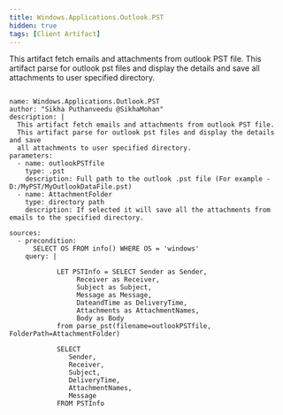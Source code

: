 ```yaml
---
title: Windows.Applications.Outlook.PST
hidden: true
tags: [Client Artifact]
---
```


This artifact fetch emails and attachments from outlook PST file.
This artifact parse for outlook pst files and display the details and save 
all attachments to user specified directory.


<pre><code class="language-yaml">
name: Windows.Applications.Outlook.PST
author: "Sikha Puthanveedu @SikhaMohan"
description: |
  This artifact fetch emails and attachments from outlook PST file.
  This artifact parse for outlook pst files and display the details and save 
  all attachments to user specified directory.
parameters:
  - name: outlookPSTfile
    type: .pst
    description: Full path to the outlook .pst file (For example - D:/MyPST/MyOutlookDataFile.pst)
  - name: AttachmentFolder
    type: directory path
    description: If selected it will save all the attachments from emails to the specified directory.

sources:
  - precondition:
      SELECT OS FROM info() WHERE OS = 'windows'
    query: |
        
            LET PSTInfo = SELECT Sender as Sender,
                 Receiver as Receiver,
                 Subject as Subject,
                 Message as Message,
                 DateandTime as DeliveryTime,
                 Attachments as AttachmentNames,
                 Body as Body
            from parse_pst(filename=outlookPSTfile, FolderPath=AttachmentFolder)
          
            SELECT  
               Sender,
               Receiver,
               Subject,
               DeliveryTime,
               AttachmentNames,
               Message 
            FROM PSTInfo
</code></pre>

